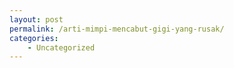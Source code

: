 ```yaml
---
layout: post
permalink: /arti-mimpi-mencabut-gigi-yang-rusak/
categories:
    - Uncategorized
---
```


